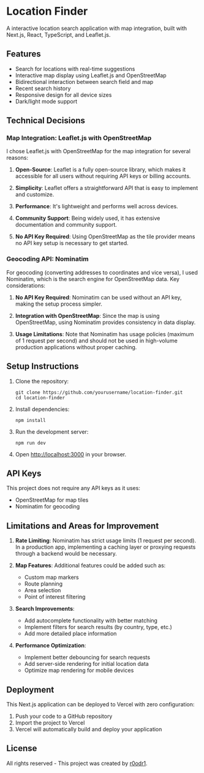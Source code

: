 # Location Finder

A interactive location search application with map integration, built with Next.js, React, TypeScript, and Leaflet.js.

## Features

- Search for locations with real-time suggestions
- Interactive map display using Leaflet.js and OpenStreetMap
- Bidirectional interaction between search field and map
- Recent search history
- Responsive design for all device sizes
- Dark/light mode support

## Technical Decisions

### Map Integration: Leaflet.js with OpenStreetMap

I chose Leaflet.js with OpenStreetMap for the map integration for several reasons:

1. **Open-Source**: Leaflet is a fully open-source library, which makes it accessible for all users without requiring API keys or billing accounts.

2. **Simplicity**: Leaflet offers a straightforward API that is easy to implement and customize.

3. **Performance**: It's lightweight and performs well across devices.

4. **Community Support**: Being widely used, it has extensive documentation and community support.

5. **No API Key Required**: Using OpenStreetMap as the tile provider means no API key setup is necessary to get started.

### Geocoding API: Nominatim

For geocoding (converting addresses to coordinates and vice versa), I used Nominatim, which is the search engine for OpenStreetMap data. Key considerations:

1. **No API Key Required**: Nominatim can be used without an API key, making the setup process simpler.

2. **Integration with OpenStreetMap**: Since the map is using OpenStreetMap, using Nominatim provides consistency in data display.

3. **Usage Limitations**: Note that Nominatim has usage policies (maximum of 1 request per second) and should not be used in high-volume production applications without proper caching.

## Setup Instructions

1. Clone the repository:
   ```
   git clone https://github.com/yourusername/location-finder.git
   cd location-finder
   ```

2. Install dependencies:
   ```
   npm install
   ```

3. Run the development server:
   ```
   npm run dev
   ```

4. Open [http://localhost:3000](http://localhost:3000) in your browser.

## API Keys

This project does not require any API keys as it uses:
- OpenStreetMap for map tiles
- Nominatim for geocoding

## Limitations and Areas for Improvement

1. **Rate Limiting**: Nominatim has strict usage limits (1 request per second). In a production app, implementing a caching layer or proxying requests through a backend would be necessary.

2. **Map Features**: Additional features could be added such as:
   - Custom map markers
   - Route planning
   - Area selection
   - Point of interest filtering

3. **Search Improvements**:
   - Add autocomplete functionality with better matching
   - Implement filters for search results (by country, type, etc.)
   - Add more detailed place information

4. **Performance Optimization**:
   - Implement better debouncing for search requests
   - Add server-side rendering for initial location data
   - Optimize map rendering for mobile devices

## Deployment

This Next.js application can be deployed to Vercel with zero configuration:

1. Push your code to a GitHub repository
2. Import the project to Vercel
3. Vercel will automatically build and deploy your application

## License


All rights reserved - This project was created by [r0odr1](https://github.com/r0odr1).
